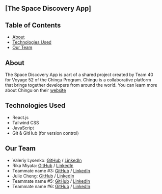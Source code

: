 ## [**The Space Discovery App**]

## Table of Contents
- [About](#about)
- [Technologies Used](#technologies-used)
- [Our Team](#our-team)


## About

The Space Discovery App is part of a shared project created by Team 40 for Voyage 52 of the Chingu Program. Chingu is a collaborative platform that brings together developers from around the world. You can learn more about Chingu on their [website](https://www.chingu.io/)


## Technologies Used

- React.js
- Tailwind CSS
- JavaScript
- Git & GitHub (for version control)


## Our Team

- Valeriy Lysenko: [GitHub](https://github.com/Valeriusdev) / [LinkedIn](https://linkedin.com/in/valeriylysenko)
- Rika Miyata: [GitHub](https://github.com/Tayrika) / [LinkedIn](https://www.linkedin.com/in/rika-miyata-4bab99243/)
- Teammate name #3: [GitHub](https://github.com/ghaccountname) / [LinkedIn](https://linkedin.com/in/liaccountname)
- Julie Cheng: [GitHub](https://github.com/jucheng925) / [LinkedIn](https://www.linkedin.com/in/juliecheng925/)
- Teammate name #5: [GitHub](https://github.com/ghaccountname) / [LinkedIn](https://linkedin.com/in/liaccountname)
- Teammate name #6: [GitHub](https://github.com/ghaccountname) / [LinkedIn](https://linkedin.com/in/liaccountname)
